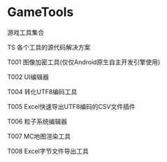 # GameTools
游戏工具集合

TS
  各个工具的源代码解决方案

T001
  图像加密工具(仅仅Android原生自主开发引擎使用)

T002
  UI编辑器

T004
  转化UTF8编码工具

T005
  Excel快速导出UTF8编码的CSV文件插件

T006
  粒子系统编辑器

T007
  MC地图渲染工具

T008
  Excel字节文件导出工具
